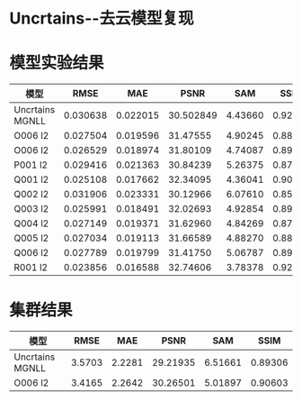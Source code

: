 # Uncrtains--去云模型复现

# 模型实验结果  
模型 | RMSE | MAE | PSNR | SAM | SSIM 
--- | --- | --- | --- | --- | ---
Uncrtains MGNLL | 0.030638 | 0.022015 | 30.502849 | 4.43660 | 0.92405
O006 l2 | 0.027504 | 0.019596 | 31.47555 | 4.90245 | 0.88409
O006 l2 | 0.026529 | 0.018974 | 31.80109 | 4.74087 | 0.89228
P001 l2 | 0.029416 | 0.021363 | 30.84239 | 5.26375 | 0.87775
Q001 l2 | 0.025108 | 0.017662 | 32.34095 | 4.36041 | 0.90580
Q002 l2 | 0.031906 | 0.023331 | 30.12966 | 6.07610 | 0.85252
Q003 l2 | 0.025991 | 0.018491 | 32.02693 | 4.92854 | 0.89980
Q004 l2 | 0.027149 | 0.019371 | 31.62960 | 4.84269 | 0.87436
Q005 l2 | 0.027034 | 0.019113 | 31.66589 | 4.88270 | 0.88723
Q006 l2 | 0.027789 | 0.019799 | 31.41750 | 5.06787 | 0.89051
R001 l2 | 0.023856 | 0.016588 | 32.74606 | 3.78378 | 0.92323


# 集群结果
模型 | RMSE | MAE | PSNR | SAM | SSIM 
--- | --- | --- | --- | --- | ---
Uncrtains MGNLL | 3.5703 | 2.2281 | 29.21935 | 6.51661 | 0.89306
O006 l2 | 3.4165 | 2.2642 | 30.26501 | 5.01897 | 0.90603
